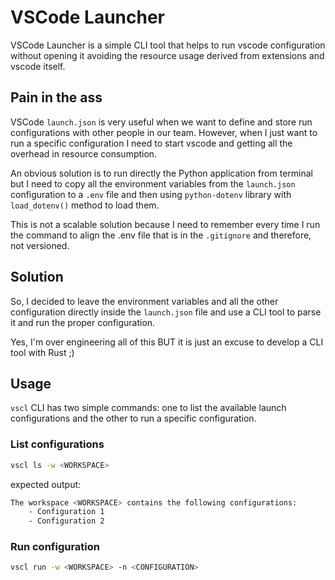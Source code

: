 # VSCode Launcher

VSCode Launcher is a simple CLI tool that helps to run vscode configuration without opening it avoiding the resource usage derived from extensions and vscode itself.

## Pain in the ass

VSCode `launch.json` is very useful when we want to define and store run configurations with other people in our team.
However, when I just want to run a specific configuration I need to start vscode and getting all the overhead in resource consumption.

An obvious solution is to run directly the Python application from terminal but I need to copy all the environment variables from the `launch.json` configuration to a `.env` file and then using `python-dotenv` library with `load_dotenv()` method to load them.

This is not a scalable solution because I need to remember every time I run the command to align the .env file that is in the `.gitignore` and therefore, not versioned.

## Solution

So, I decided to leave the environment variables and all the other configuration directly inside the `launch.json` file and use a CLI tool to parse it and run the proper configuration.

Yes, I'm over engineering all of this BUT it is just an excuse to develop a CLI tool with Rust ;)

## Usage

`vscl` CLI has two simple commands: one to list the available launch configurations and the other to run a specific configuration.

### List configurations

```sh
vscl ls -w <WORKSPACE>
```

expected output:

```sh
The workspace <WORKSPACE> contains the following configurations:
    - Configuration 1
    - Configuration 2
```

### Run configuration

```sh
vscl run -w <WORKSPACE> -n <CONFIGURATION>
```
